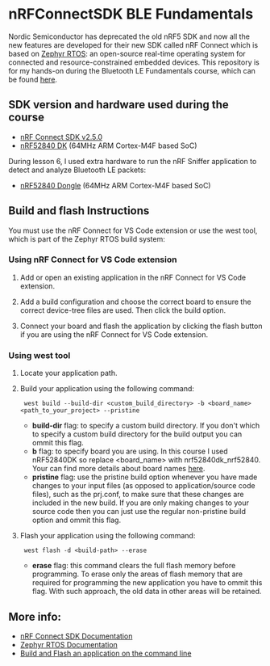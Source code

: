 # nRFConnectSDK BLE Fundamentals
Nordic Semiconductor has deprecated the old nRF5 SDK and now all the new features are developed for their new SDK called nRF Connect which is based on [Zephyr RTOS](https://github.com/zephyrproject-rtos/zephyr): an open-source real-time operating system for connected and resource-constrained embedded devices. This repository is for my hands-on during the Bluetooth LE Fundamentals course, which can be found [here](https://academy.nordicsemi.com/courses/bluetooth-low-energy-fundamentals).

## SDK version and hardware used during the course 
- [nRF Connect SDK v2.5.0](https://developer.nordicsemi.com/nRF_Connect_SDK/doc/2.5.0/nrf/index.html)
- [nRF52840 DK](https://www.nordicsemi.com/Products/Development-hardware/nrf52840-dk) (64MHz ARM Cortex-M4F based SoC)

During lesson 6, I used extra hardware to run the nRF Sniffer application to detect and analyze Bluetooth LE packets:
- [nRF52840 Dongle](https://www.nordicsemi.com/Products/Development-hardware/nrf52840-dongle) (64MHz ARM Cortex-M4F based SoC)

## Build and flash Instructions
You must use the nRF Connect for VS Code extension or use the west tool, which is part of the Zephyr RTOS build system:

### Using nRF Connect for VS Code extension ###
1. Add or open an existing application in the nRF Connect for VS Code extension.

2. Add a build configuration and choose the correct board to ensure the correct device-tree files are used. Then click the build option. 

3. Connect your board and flash the application by clicking the flash button if you are using the nRF Connect for VS Code extension.

### Using west tool ###
1. Locate your application path.
2. Build your application using the following command:

        west build --build-dir <custom_build_directory> -b <board_name> <path_to_your_project> --pristine

   - **build-dir** flag: to specify a custom build directory. If you don't which to specify a custom build directory for the build output you can ommit this flag.
   - **b** flag: to specify board you are using. In this course I used nRF52840DK so replace <board_name> with nrf52840dk_nrf52840. Your can find more details about board names [here](https://developer.nordicsemi.com/nRF_Connect_SDK/doc/2.4.0/nrf/app_dev/board_support/index.html#gs-programming-board-names).
   - **pristine** flag: use the pristine build option whenever you have made changes to your input files (as opposed to application/source code files), such as the prj.conf, to make sure that these changes are included in the new build. If you are only making changes to your source code then you can just use the regular non-pristine build option and ommit this flag.

3. Flash your application using the following command:
        
        west flash -d <build-path> --erase

    - **erase** flag: this command clears the full flash memory before programming. To erase only the areas of flash memory that are required for programming the new application you have to ommit this flag. With such approach, the old data in other areas will be retained.

## More info:
- [nRF Connect SDK Documentation](https://developer.nordicsemi.com/nRF_Connect_SDK/doc/latest/nrf/index.html)
- [Zephyr RTOS Documentation](https://docs.zephyrproject.org/latest/)
- [Build and Flash an application on the command line](https://developer.nordicsemi.com/nRF_Connect_SDK/doc/2.5.0/nrf/getting_started/programming.html)
